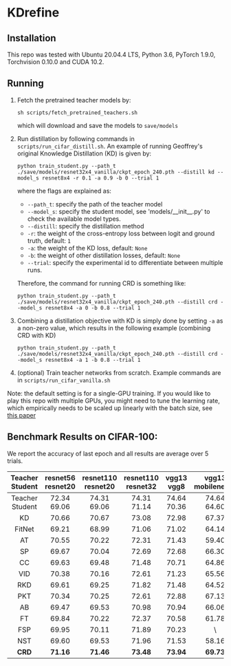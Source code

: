 # KDrefine


## Installation

This repo was tested with Ubuntu 20.04.4 LTS, Python 3.6, PyTorch 1.9.0, Torchvision 0.10.0 and CUDA 10.2.

## Running

1. Fetch the pretrained teacher models by:

    ```
    sh scripts/fetch_pretrained_teachers.sh
    ```
   which will download and save the models to `save/models`
   
2. Run distillation by following commands in `scripts/run_cifar_distill.sh`. An example of running Geoffrey's original Knowledge Distillation (KD) is given by:

    ```
    python train_student.py --path_t ./save/models/resnet32x4_vanilla/ckpt_epoch_240.pth --distill kd --model_s resnet8x4 -r 0.1 -a 0.9 -b 0 --trial 1
    ```
    where the flags are explained as:
    - `--path_t`: specify the path of the teacher model
    - `--model_s`: specify the student model, see 'models/\_\_init\_\_.py' to check the available model types.
    - `--distill`: specify the distillation method
    - `-r`: the weight of the cross-entropy loss between logit and ground truth, default: `1`
    - `-a`: the weight of the KD loss, default: `None`
    - `-b`: the weight of other distillation losses, default: `None`
    - `--trial`: specify the experimental id to differentiate between multiple runs.
    
    Therefore, the command for running CRD is something like:
    ```
    python train_student.py --path_t ./save/models/resnet32x4_vanilla/ckpt_epoch_240.pth --distill crd --model_s resnet8x4 -a 0 -b 0.8 --trial 1
    ```
    
3. Combining a distillation objective with KD is simply done by setting `-a` as a non-zero value, which results in the following example (combining CRD with KD)
    ```
    python train_student.py --path_t ./save/models/resnet32x4_vanilla/ckpt_epoch_240.pth --distill crd --model_s resnet8x4 -a 1 -b 0.8 --trial 1     
    ```

4. (optional) Train teacher networks from scratch. Example commands are in `scripts/run_cifar_vanilla.sh`

Note: the default setting is for a single-GPU training. If you would like to play this repo with multiple GPUs, you might need to tune the learning rate, which empirically needs to be scaled up linearly with the batch size, see [this paper](https://arxiv.org/abs/1706.02677)

## Benchmark Results on CIFAR-100:

We report the accuracy of last epoch and all results are average over 5 trials.

| Teacher <br> Student | resnet56 <br> resnet20 | resnet110 <br> resnet20 | resnet110 <br> resnet32 | vgg13 <br> vgg8  | vgg13 <br> mobilenetv2 | resnet50 <br> mobilenetv2 | resnet50 <br> vgg8 |
|:--------------------:|:----------------------:|:----------------------:|:----------------------:|:-----------------------:|:----------------------:|:----------------------:|:-----------------------:|
| Teacher <br> Student |  72.34 <br> 69.06      |    74.31 <br> 69.06     |    74.31 <br> 71.14     |  74.64 <br> 70.36 |    74.64 <br> 64.60    |     79.34 <br> 64.60 |  79.34 <br> 70.36 |
|          KD          |         70.66          |          70.67          |          73.08          |       72.98       |       67.37          |           67.35           |       73.81        | 
|        FitNet        |         69.21          |          68.99          |          71.06          |       71.02       |       64.14          |           63.16           |       70.69        | 
|          AT          |         70.55          |          70.22          |          72.31          |       71.43       |       59.40          |           58.58           |       71.84        | 
|          SP          |         69.67          |          70.04          |          72.69          |       72.68       |       66.30          |           68.08           |       73.34        | 
|          CC          |         69.63          |          69.48          |          71.48          |       70.71       |       64.86          |           65.43           |       70.25        |  
|         VID          |         70.38          |          70.16          |          72.61          |       71.23       |       65.56          |           67.57           |       70.30        |  
|         RKD          |         69.61          |          69.25          |          71.82          |       71.48       |       64.52          |           64.43           |       71.50        | 
|         PKT          |         70.34          |          70.25          |          72.61          |       72.88       |       67.13          |           66.52           |       73.01        |
|          AB          |         69.47          |          69.53          |          70.98          |       70.94       |       66.06          |           67.20           |       70.65        | 
|          FT          |         69.84          |          70.22          |          72.37          |       70.58       |       61.78          |           60.99           |       70.29        |
|         FSP          |         69.95          |          70.11          |          71.89          |       70.23       |         \            |              \        |                 \      |
|         NST          |         69.60          |          69.53          |          71.96          |       71.53       |       58.16          |           64.96           |       71.28        |
|       **CRD**        |       **71.16**        |        **71.46**        |        **73.48**        |     **73.94**     |     **69.73**        |         **69.11**         |     **74.30**      |

